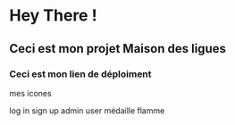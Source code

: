 # Hey There ! 
## Ceci est mon projet Maison des ligues
### Ceci est mon lien de déploiment

mes icones

log in 
<i class="fa-solid fa-right-to-bracket fa-bounce" style="color: #014296ff;"></i>
sign up
<i class="fa-solid fa-user-plus fa-bounce" style="color: #014296ff;"></i>
admin 
<i class="fa-solid fa-user-tie fa-bounce" style="color: #014296ff"></i>
user
<i class="fa-solid fa-user fa-bounce" style="color: #014296ff"></i>
médaille 
<i class="fa-solid fa-medal fa-bounce" style="color: #014296ff"></i>
flamme 
<i class="fa-solid fa-fire-flame-curved fa-bounce" style="color: #014296ff"></i>
